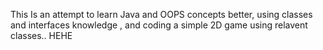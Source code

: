 This Is an attempt to learn Java and OOPS concepts better, using classes and interfaces knowledge , and coding a simple 2D game using relavent classes.. HEHE
